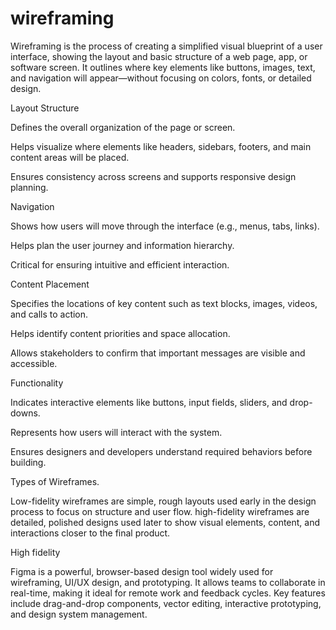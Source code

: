 # wireframing

Wireframing is the process of creating a simplified visual blueprint of a user interface, showing the layout and basic structure of a web page, app, or software screen. It outlines where key elements like buttons, images, text, and navigation will appear—without focusing on colors, fonts, or detailed design.

Layout Structure

Defines the overall organization of the page or screen.

Helps visualize where elements like headers, sidebars, footers, and main content areas will be placed.

Ensures consistency across screens and supports responsive design planning.

Navigation

Shows how users will move through the interface (e.g., menus, tabs, links).

Helps plan the user journey and information hierarchy.

Critical for ensuring intuitive and efficient interaction.

Content Placement

Specifies the locations of key content such as text blocks, images, videos, and calls to action.

Helps identify content priorities and space allocation.

Allows stakeholders to confirm that important messages are visible and accessible.

Functionality

Indicates interactive elements like buttons, input fields, sliders, and drop-downs.

Represents how users will interact with the system.

Ensures designers and developers understand required behaviors before building.

Types of Wireframes.

Low-fidelity wireframes are simple, rough layouts used early in the design process to focus on structure and user flow.
 high-fidelity wireframes are detailed, polished designs used later to show visual elements, content, and interactions closer to the final product.

 High fidelity

 Figma is a powerful, browser-based design tool widely used for wireframing, UI/UX design, and prototyping. It allows teams to collaborate in real-time, making it ideal for remote work and feedback cycles. Key features include drag-and-drop components, vector editing, interactive prototyping, and design system management. 